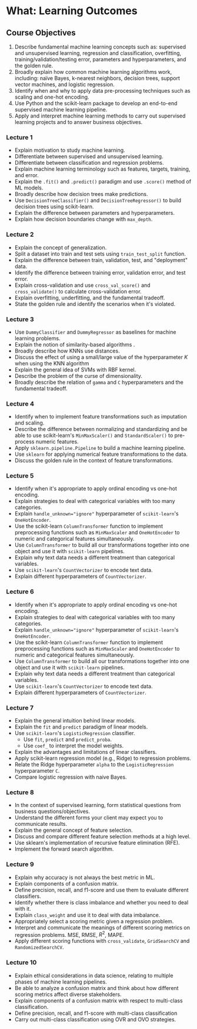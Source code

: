 # What: Learning Outcomes 

## Course Objectives
 
 1.	Describe fundamental machine learning concepts such as: supervised and unsupervised learning, regression and classification, overfitting, training/validation/testing error, parameters and hyperparameters, and the golden rule.
2. Broadly explain how common machine learning algorithms work, including: naïve Bayes, k-nearest neighbors, decision trees, support vector machines, and logistic regression.
3. Identify when and why to apply data pre-processing techniques such as scaling and one-hot encoding.
4. Use Python and the scikit-learn package to develop an end-to-end supervised machine learning pipeline.
5. Apply and interpret machine learning methods to carry out supervised learning projects and to answer business objectives.

### Lecture 1

- Explain motivation to study machine learning.
- Differentiate between supervised and unsupervised learning.
- Differentiate between classification and regression problems.
- Explain machine learning terminology such as features, targets, training, and error.
- Explain the `.fit()` and `.predict()` paradigm and use `.score()` method of ML models.
- Broadly describe how decision trees make predictions.
- Use `DecisionTreeClassifier()` and `DecisionTreeRegressor()` to build decision trees using scikit-learn.
- Explain the difference between parameters and hyperparameters.
- Explain how decision boundaries change with `max_depth`.

### Lecture 2

- Explain the concept of generalization.
- Split a dataset into train and test sets using `train_test_split` function.
- Explain the difference between train, validation, test, and "deployment" data.
- Identify the difference between training error, validation error, and test error.
- Explain cross-validation and use `cross_val_score()` and `cross_validate()` to calculate cross-validation error.
- Explain overfitting, underfitting, and the fundamental tradeoff.
- State the golden rule and identify the scenarios when it's violated.

### Lecture 3

- Use `DummyClassifier` and `DummyRegressor` as baselines for machine learning problems.
- Explain the notion of similarity-based algorithms .
- Broadly describe how KNNs use distances.
- Discuss the effect of using a small/large value of the hyperparameter $K$ when using the KNN algorithm 
- Explain the general idea of SVMs with RBF kernel.
- Describe the problem of the curse of dimensionality.
- Broadly describe the relation of `gamma` and `C` hyperparameters and the fundamental tradeoff.


### Lecture 4

- Identify when to implement feature transformations such as imputation and scaling.
- Describe the difference between normalizing and standardizing and be able to use scikit-learn's `MinMaxScaler()` and `StandardScaler()` to pre-process numeric features.
- Apply `sklearn.pipeline.Pipeline` to build a machine learning pipeline.
- Use `sklearn` for applying numerical feature transformations to the data.
- Discuss the golden rule in the context of feature transformations.


### Lecture 5

- Identify when it's appropriate to apply ordinal encoding vs one-hot encoding.
- Explain strategies to deal with categorical variables with too many categories.
- Explain `handle_unknown="ignore"` hyperparameter of `scikit-learn`'s `OneHotEncoder`.
- Use the scikit-learn `ColumnTransformer` function to implement preprocessing functions such as `MinMaxScaler` and `OneHotEncoder` to numeric and categorical features simultaneously.
- Use `ColumnTransformer` to build all our transformations together into one object and use it with `scikit-learn` pipelines.
- Explain why text data needs a different treatment than categorical variables.
- Use `scikit-learn`'s `CountVectorizer` to encode text data.
- Explain different hyperparameters of `CountVectorizer`.

### Lecture 6

- Identify when it's appropriate to apply ordinal encoding vs one-hot encoding.
- Explain strategies to deal with categorical variables with too many categories.
- Explain `handle_unknown="ignore"` hyperparameter of `scikit-learn`'s `OneHotEncoder`.
- Use the scikit-learn `ColumnTransformer` function to implement preprocessing functions such as `MinMaxScaler` and `OneHotEncoder` to numeric and categorical features simultaneously.
- Use `ColumnTransformer` to build all our transformations together into one object and use it with `scikit-learn` pipelines.
- Explain why text data needs a different treatment than categorical variables.
- Use `scikit-learn`'s `CountVectorizer` to encode text data.
- Explain different hyperparameters of `CountVectorizer`.

### Lecture 7

- Explain the general intuition behind linear models.
- Explain the `fit` and `predict` paradigm of linear models.
- Use `scikit-learn`'s `LogisticRegression` classifier.
    - Use `fit`, `predict` and `predict_proba`.   
    - Use `coef_` to interpret the model weights.
- Explain the advantages and limitations of linear classifiers. 
- Apply scikit-learn regression model (e.g., Ridge) to regression problems.
- Relate the Ridge hyperparameter `alpha` to the `LogisticRegression` hyperparameter `C`.
- Compare logistic regression with naive Bayes.

### Lecture 8

- In the context of supervised learning, form statistical questions  from business questions/objectives.
- Understand the different forms your client may expect you to communicate results. 
- Explain the general concept of feature selection.
- Discuss and compare different feature selection methods at a high level.
- Use sklearn's implementation of recursive feature elimination (RFE).
- Implement the forward search algorithm.


### Lecture 9

- Explain why accuracy is not always the best metric in ML.
- Explain components of a confusion matrix.
- Define precision, recall, and f1-score and use them to evaluate different classifiers.
- Identify whether there is class imbalance and whether you need to deal with it.
- Explain `class_weight` and use it to deal with data imbalance.
- Appropriately select a scoring metric given a regression problem.
- Interpret and communicate the meanings of different scoring metrics on regression problems. MSE, RMSE, $R^2$, MAPE.
- Apply different scoring functions with `cross_validate`, `GridSearchCV` and `RandomizedSearchCV`.


### Lecture 10

- Explain ethical considerations in data science, relating to multiple phases of machine learning pipelines.
- Be able to analyze a confusion matrix and think about how different scoring metrics affect diverse stakeholders.
- Explain components of a confusion matrix with respect to multi-class classification.
- Define precision, recall, and f1-score with multi-class classification
- Carry out multi-class classification using OVR and OVO strategies.
